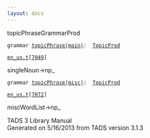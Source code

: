 ```yaml
---
layout: docs
---
```

<span class="title">topicPhrase</span><span class="type">GrammarProd</span>

`grammar `<span class="classExtLink">[`topicPhrase(main)`](../object/topicPhrase(main).html)</span>` :   `[`TopicProd`](../object/TopicProd.html)

[`en_us.t`](../file/en_us.t.html)`[`[`7049`](../source/en_us.t.html#7049)`]`

<div class="gramrule">

singleNoun-\>np\_

</div>

`grammar `<span class="classExtLink">[`topicPhrase(misc)`](../object/topicPhrase(misc).html)</span>` :   `[`TopicProd`](../object/TopicProd.html)

[`en_us.t`](../file/en_us.t.html)`[`[`7072`](../source/en_us.t.html#7072)`]`

<div class="gramrule">

miscWordList-\>np\_

</div>

<div class="ftr">

TADS 3 Library Manual  
Generated on 5/16/2013 from TADS version 3.1.3

</div>
